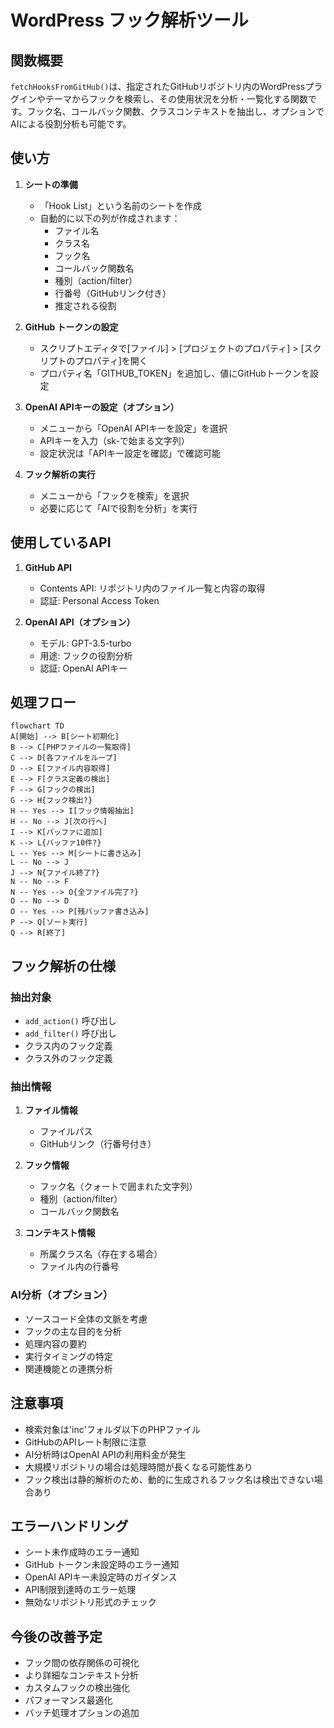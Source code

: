 # WordPress フック解析ツール

## 関数概要

`fetchHooksFromGitHub()`は、指定されたGitHubリポジトリ内のWordPressプラグインやテーマからフックを検索し、その使用状況を分析・一覧化する関数です。フック名、コールバック関数、クラスコンテキストを抽出し、オプションでAIによる役割分析も可能です。

## 使い方

1. **シートの準備**
   - 「Hook List」という名前のシートを作成
   - 自動的に以下の列が作成されます：
     - ファイル名
     - クラス名
     - フック名
     - コールバック関数名
     - 種別（action/filter）
     - 行番号（GitHubリンク付き）
     - 推定される役割

2. **GitHub トークンの設定**
   - スクリプトエディタで[ファイル] > [プロジェクトのプロパティ] > [スクリプトのプロパティ]を開く
   - プロパティ名「GITHUB_TOKEN」を追加し、値にGitHubトークンを設定

3. **OpenAI APIキーの設定（オプション）**
   - メニューから「OpenAI APIキーを設定」を選択
   - APIキーを入力（sk-で始まる文字列）
   - 設定状況は「APIキー設定を確認」で確認可能

4. **フック解析の実行**
   - メニューから「フックを検索」を選択
   - 必要に応じて「AIで役割を分析」を実行

## 使用しているAPI

1. **GitHub API**
   - Contents API: リポジトリ内のファイル一覧と内容の取得
   - 認証: Personal Access Token

2. **OpenAI API（オプション）**
   - モデル: GPT-3.5-turbo
   - 用途: フックの役割分析
   - 認証: OpenAI APIキー

## 処理フロー

```mermaid
flowchart TD
A[開始] --> B[シート初期化]
B --> C[PHPファイルの一覧取得]
C --> D[各ファイルをループ]
D --> E[ファイル内容取得]
E --> F[クラス定義の検出]
F --> G[フックの検出]
G --> H{フック検出?}
H -- Yes --> I[フック情報抽出]
H -- No --> J[次の行へ]
I --> K[バッファに追加]
K --> L{バッファ10件?}
L -- Yes --> M[シートに書き込み]
L -- No --> J
J --> N{ファイル終了?}
N -- No --> F
N -- Yes --> O{全ファイル完了?}
O -- No --> D
O -- Yes --> P[残バッファ書き込み]
P --> Q[ソート実行]
Q --> R[終了]
```

## フック解析の仕様

### 抽出対象
- `add_action()` 呼び出し
- `add_filter()` 呼び出し
- クラス内のフック定義
- クラス外のフック定義

### 抽出情報
1. **ファイル情報**
   - ファイルパス
   - GitHubリンク（行番号付き）

2. **フック情報**
   - フック名（クォートで囲まれた文字列）
   - 種別（action/filter）
   - コールバック関数名

3. **コンテキスト情報**
   - 所属クラス名（存在する場合）
   - ファイル内の行番号

### AI分析（オプション）
- ソースコード全体の文脈を考慮
- フックの主な目的を分析
- 処理内容の要約
- 実行タイミングの特定
- 関連機能との連携分析

## 注意事項

- 検索対象は'inc'フォルダ以下のPHPファイル
- GitHubのAPIレート制限に注意
- AI分析時はOpenAI APIの利用料金が発生
- 大規模リポジトリの場合は処理時間が長くなる可能性あり
- フック検出は静的解析のため、動的に生成されるフック名は検出できない場合あり

## エラーハンドリング

- シート未作成時のエラー通知
- GitHub トークン未設定時のエラー通知
- OpenAI APIキー未設定時のガイダンス
- API制限到達時のエラー処理
- 無効なリポジトリ形式のチェック

## 今後の改善予定

- フック間の依存関係の可視化
- より詳細なコンテキスト分析
- カスタムフックの検出強化
- パフォーマンス最適化
- バッチ処理オプションの追加
